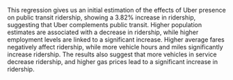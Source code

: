 This regression gives us an initial estimation of the effects of Uber presence on public transit ridership, showing a 3.82% increase in ridership, suggesting that Uber complements public transit. Higher population estimates are associated with a decrease in ridership, while higher employment levels are linked to a significant increase. Higher average fares negatively affect ridership, while more vehicle hours and miles significantly increase ridership. The results also suggest that more vehicles in service decrease ridership, and higher gas prices lead to a significant increase in ridership.
